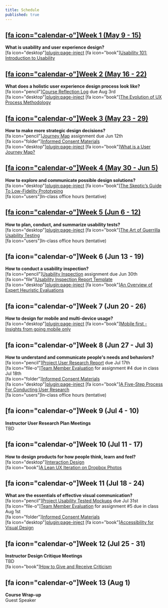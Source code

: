 ```yaml
---
title: Schedule
published: true
---
```


## [[fa icon="calendar-o"]Week 1 (May 9 - 15)](../home/module-01)
**What is usability and user experience design?**  
[fa icon="desktop"][plugin:page-inject](../presentations/module-01?template=partials/presentation_iframelinkonly)
[fa icon="book"][Usability 101: Introduction to Usability](https://www.nngroup.com/articles/usability-101-introduction-to-usability/)  

## [[fa icon="calendar-o"]Week 2 (May 16 - 22)](../home/module-02)
**What does a holistic user experience design process look like?**  
[fa icon="pencil"][Course Reflection Log](https://canvas.sfu.ca/courses/55288/assignments) due Aug 3rd  
[fa icon="desktop"][plugin:page-inject](../presentations/module-02?template=partials/presentation_iframelinkonly)
[fa icon="book"][The Evolution of UX Process Methodology](https://uxplanet.org/the-evolution-of-ux-process-methodology-47f52557178b)  

## [[fa icon="calendar-o"]Week 3 (May 23 - 29)](../home/module-03)
**How to make more strategic design decisions?**   
[fa icon="pencil"][Journey Map](https://canvas.sfu.ca/courses/38847/assignments/292821) assignment due Jun 12th  
[fa icon="folder"][Informed Consent Materials](https://canvas.sfu.ca/courses/55288/files)  
[fa icon="desktop"][plugin:page-inject](../presentations/module-03?template=partials/presentation_iframelinkonly)
[fa icon="book"][What is a User Journey Map?](https://www.aytech.ca/blog/user-journey-map/)  

## [[fa icon="calendar-o"]Week 4 (May 30 - Jun 5)](../home/module-04)
**How to explore and communicate possible design solutions?**   
[fa icon="desktop"][plugin:page-inject](../presentations/module-04?template=partials/presentation_iframelinkonly)
[fa icon="book"][The Skeptic’s Guide To Low-Fidelity Prototyping](https://www.smashingmagazine.com/2014/10/the-skeptics-guide-to-low-fidelity-prototyping/)  
[fa icon="users"]In-class office hours (tentative)  

## [[fa icon="calendar-o"]Week 5 (Jun 6 - 12)](../home/module-05)
**How to plan, conduct, and summarize usability tests?**  
[fa icon="desktop"][plugin:page-inject](../presentations/module-05?template=partials/presentation_iframelinkonly)
[fa icon="book"][The Art of Guerrilla Usability Testing](http://www.uxbooth.com/articles/the-art-of-guerrilla-usability-testing/)  
[fa icon="users"]In-class office hours (tentative)

## [fa icon="calendar-o"]Week 6 (Jun 13 - 19)
**How to conduct a usability inspection?**   
[fa icon="pencil"][Usability Inspection](https://canvas.sfu.ca/courses/55288/assignments) assignment due Jun 30th  
[fa icon="file"][Usability Inspection Report Template](https://canvas.sfu.ca/courses/55288/files)  
[fa icon="desktop"][plugin:page-inject](../presentations/module-06?template=partials/presentation_iframelinkonly)
[fa icon="book"][An Overview of Expert Heuristic Evaluations](https://www.uxmatters.com/mt/archives/2014/06/an-overview-of-expert-heuristic-evaluations.php)  

## [fa icon="calendar-o"]Week 7 (Jun 20 - 26)
**How to design for mobile and multi-device usage?**  
[fa icon="desktop"][plugin:page-inject](../presentations/module-07?template=partials/presentation_iframelinkonly)
[fa icon="book"][Mobile first - Insights from going mobile only](http://blog.invisionapp.com/mobile-first-mobile-only/)  

## [fa icon="calendar-o"]Week 8 (Jun 27 - Jul 3)
**How to understand and communicate people's needs and behaviors?**   
[fa icon="pencil"][Project User Research Report](https://canvas.sfu.ca/courses/55288/assignments) due Jul 17th  
[fa icon="file-o"][Team Member Evaluation](https://canvas.sfu.ca/courses/55288/files) for  assignment #4 due in class Jul 18th  
[fa icon="folder"][Informed Consent Materials](https://canvas.sfu.ca/courses/55288/files)  
[fa icon="desktop"][plugin:page-inject](../presentations/module-08?template=partials/presentation_iframelinkonly)
[fa icon="book"][A Five-Step Process For Conducting User Research](http://www.smashingmagazine.com/2013/09/5-step-process-conducting-user-research/)  
[fa icon="users"]In-class office hours (tentative)  

## [fa icon="calendar-o"]Week 9 (Jul 4 - 10)
**Instructor User Research Plan Meetings**  
TBD

## [fa icon="calendar-o"]Week 10 (Jul 11 - 17)
**How to design products for how people think, learn and feel?**  
[fa icon="desktop"][Interaction Design](../../presentations/module-10)  
[fa icon="book"][A Lean UX Iteration on Dropbox Photos](https://medium.com/bridge-collection/a-lean-ux-iteration-on-dropbox-photos-edfa7b245c27#.fdtsczbnj)

## [fa icon="calendar-o"]Week 11 (Jul 18 - 24)
**What are the essentials of effective visual communication?**   
[fa icon="pencil"][Project Usability Tested Mockups](https://canvas.sfu.ca/courses/55288/assignments) due Jul 31st    
[fa icon="file-o"][Team Member Evaluation](https://canvas.sfu.ca/courses/55288/files) for assignment #5 due in class Aug 1st  
[fa icon="folder"][Informed Consent Materials](https://canvas.sfu.ca/courses/55288/files)  
[fa icon="desktop"][plugin:page-inject](../presentations/module-11?template=partials/presentation_iframelinkonly)
[fa icon="book"][Accessibility for Visual Design](http://www.uxbooth.com/articles/accessibility-visual-design/)  

## [fa icon="calendar-o"]Week 12 (Jul 25 - 31)
**Instructor Design Critique Meetings**  
TBD  
[fa icon="book"][How to Give and Receive Criticism](http://scottberkun.com/essays/35-how-to-give-and-receive-criticism/)

## [fa icon="calendar-o"]Week 13 (Aug 1)
**Course Wrap-up**  
Guest Speaker
